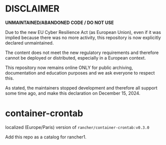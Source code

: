 DISCLAIMER
============

**UNMAINTAINED/ABANDONED CODE / DO NOT USE**

Due to the new EU Cyber ​​Resilience Act (as European Union), even if it was implied because there was no more activity, this repository is now explicitly declared unmaintained.

The content does not meet the new regulatory requirements and therefore cannot be deployed or distributed, especially in a European context.

This repository now remains online ONLY for public archiving, documentation and education purposes and we ask everyone to respect this.

As stated, the maintainers stopped development and therefore all support some time ago, and make this declaration on December 15, 2024.




# container-crontab

localized (Europe/Paris) version of ``rancher/container-crontab:v0.3.0``


Add this repo as a catalog for rancher1.
